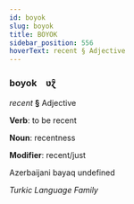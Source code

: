 ```yaml
---
id: boyok
slug: boyok
title: BOYOK
sidebar_position: 556
hoverText: recent § Adjective
---
```


### boyok&emsp;<span kind="abugida">ʋɀ̑</span>

*recent* **§** Adjective

**Verb**: to be recent

**Noun**: recentness

**Modifier**: recent/just

Azerbaijani bayaq undefined

*Turkic Language Family*